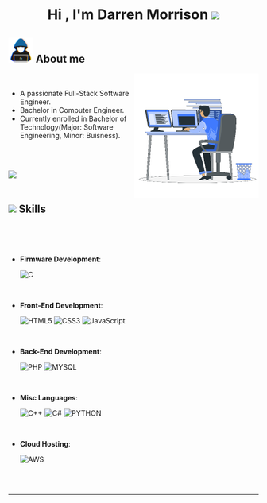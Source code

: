 <h1 align="center"><b>Hi , I'm Darren Morrison </b><img src="https://media.giphy.com/media/hvRJCLFzcasrR4ia7z/giphy.gif" width="35"></h1>
	
## <picture><img src = "https://github.com/0xAbdulKhalid/0xAbdulKhalid/raw/main/assets/mdImages/about_me.gif" width = 50px></picture> **About me**

<picture> <img align="right" src="https://github.com/0xAbdulKhalid/0xAbdulKhalid/raw/main/assets/mdImages/Right_Side.gif" width = 250px></picture>

<br>

- A passionate Full-Stack Software Engineer.
- Bachelor in Computer Engineer.
- Currently enrolled in Bachelor of Technology(Major: Software Engineering, Minor: Buisness).

<br><br>

<img src="https://user-images.githubusercontent.com/73097560/115834477-dbab4500-a447-11eb-908a-139a6edaec5c.gif"><br><br>

## <img src="https://media2.giphy.com/media/QssGEmpkyEOhBCb7e1/giphy.gif?cid=ecf05e47a0n3gi1bfqntqmob8g9aid1oyj2wr3ds3mg700bl&rid=giphy.gif" width ="25"><b> Skills</b>
<br>

<p align="center">
<br>
	
- **Firmware Development**:  
	
    ![C](https://img.shields.io/badge/C%20-%232370ED.svg?style=for-the-badge&logo=c&logoColor=white)
	
<br>   
	
- **Front-End Development**:

   ![HTML5](https://img.shields.io/badge/HTML5%20-%23E34F26.svg?style=for-the-badge&logo=html5&logoColor=white)
   ![CSS3](https://img.shields.io/badge/CSS%20-%231572B6.svg?style=for-the-badge&logo=css3&logoColor=white)
   ![JavaScript](https://img.shields.io/badge/JavaScript%20-%23F7DF1E.svg?style=for-the-badge&logo=javascript&logoColor=black)
	
<br>	
	
- **Back-End Development**:

   ![PHP](https://img.shields.io/badge/PHP-777BB4?style=for-the-badge&logo=php&logoColor=white)
   ![MYSQL](https://img.shields.io/badge/MySQL-00000F?style=for-the-badge&logo=mysql&logoColor=white)
	
<br>	
	
- **Misc Languages**:

   ![C++](https://img.shields.io/badge/C++%20-%2300599C.svg?style=for-the-badge&logo=c%2B%2B&logoColor=white)
   ![C#](https://img.shields.io/badge/C%23-239120?style=for-the-badge&logo=c-sharp&logoColor=white)
   ![PYTHON](https://img.shields.io/badge/Python-3776AB?style=for-the-badge&logo=python&logoColor=white)
	
<br>
	
- **Cloud Hosting**:
	
    ![AWS](https://img.shields.io/badge/Amazon_AWS-232F3E?style=for-the-badge&logo=amazon-aws&logoColor=white)    
</p>

<br>
<br>

-----

<br>
